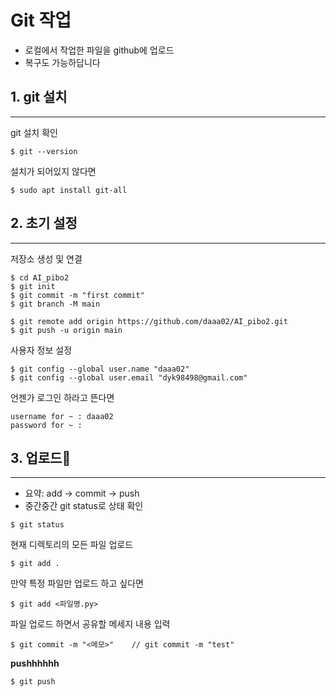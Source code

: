 # Git 작업

* 로컬에서 작업한 파일을 github에 업로드
* 복구도 가능하답니다


## 1. git 설치
---
git 설치 확인
```
$ git --version
```
설치가 되어있지 않다면
```
$ sudo apt install git-all
```

## 2. 초기 설정
---
저장소 생성 및 연결

```
$ cd AI_pibo2
$ git init
$ git commit -m "first commit"
$ git branch -M main

$ git remote add origin https://github.com/daaa02/AI_pibo2.git
$ git push -u origin main
```
사용자 정보 설정

```
$ git config --global user.name "daaa02"
$ git config --global user.email "dyk98498@gmail.com"
```
언젠가 로그인 하라고 뜬다면
```
username for ~ : daaa02
password for ~ :    
```

## 3. 업로드🚀
---
* 요약: add -> commit -> push 
* 중간중간 git status로 상태 확인

```
$ git status
```

현재 디렉토리의 모든 파일 업로드
```
$ git add . 
```

만약 특정 파일만 업로드 하고 싶다면 
```
$ git add <파일명.py>
```

파일 업로드 하면서 공유할 메세지 내용 입력
```
$ git commit -m "<메모>"    // git commit -m "test"
```

**pushhhhhh**
```
$ git push
```


